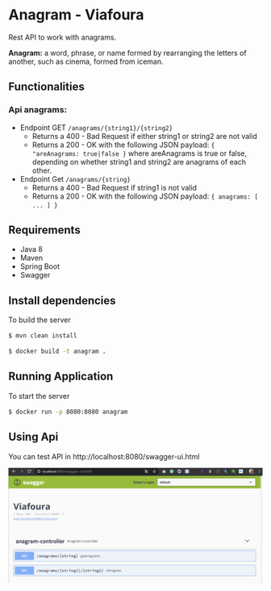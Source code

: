 # Anagram - Viafoura

Rest API to work with anagrams.

**Anagram:** a word, phrase, or name formed by rearranging the letters of another, such as
cinema, formed from iceman.

## Functionalities
### Api anagrams:
- Endpoint GET `/anagrams/{string1}/{string2}`
    - Returns a 400 - Bad Request if either string1 or string2 are not valid
    - Returns a 200 - OK with the following JSON payload:
    `{ "areAnagrams: true|false }`
    where areAnagrams is true or false, depending on whether string1 and string2
    are anagrams of each other.
- Endpoint Get `/anagrams/{string}`
    - Returns a 400 - Bad Request if string1 is not valid
    - Returns a 200 - OK with the following JSON payload:
    `{ anagrams: [ ... ] }`

## Requirements
- Java 8
- Maven
- Spring Boot
- Swagger 

## Install dependencies

To build the server 

```sh
$ mvn clean install
```

```sh
$ docker build -t anagram .
```

## Running Application

To start the server 

```sh
$ docker run -p 8080:8080 anagram
```
## Using Api

You can test API in http://localhost:8080/swagger-ui.html

![Screenshot](swagger.png)